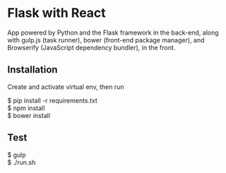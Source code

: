 # Flask with React

App powered by Python and the Flask framework in the back-end, along with gulp.js (task runner), bower (front-end package manager), and Browserify (JavaScript dependency bundler), in the front.

<h2>Installation</h2>
Create and activate virtual env, then run

$ pip install -r requirements.txt
<br>
$ npm install
<br>
$ bower install

<h2>Test</h2>
$ gulp
<br>
$ ./run.sh

